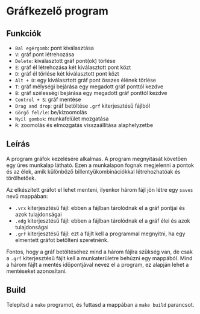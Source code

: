 
# Gráfkezelő program

## Funkciók

- `Bal egérgomb`: pont kiválasztása
- `V`: gráf pont létrehozása
- `Delete`: kiválasztott gráf pont(ok) törlése
- `E`: gráf él létrehozása két kiválasztott pont közt
- `D`: gráf él törlése két kiválasztott pont közt
- `Alt + D`: egy kiválasztott gráf pont összes élének törlése
- `T`: gráf mélységi bejárása egy megadott gráf ponttól kezdve
- `B`: gráf szélességi bejárása egy megadott gráf ponttól kezdve
- `Control + S`: gráf mentése
- `Drag and drop`: gráf betöltése `.grf` kiterjesztésű fájlból
- `Görgő fel/le`: be/kizoomolás
- `Nyíl gombok`: munkafelület mozgatása
- `R`: zoomolás és elmozgatás visszaállítása alaphelyzetbe

## Leírás

A program gráfok kezelésére alkalmas. A program megnyitását követően egy üres munkalap látható. Ezen a munkalapon fognak megjelenni a pontok és az élek, amik különböző billentyűkombinációkkal létrehozhatóak és törölhetőek.

Az elkészített gráfot el lehet menteni, ilyenkor három fájl jön létre egy `saves` nevű mappában:
- `.vrx` kiterjesztésű fájl: ebben a fájlban tárolódnak el a gráf pontjai és azok tulajdonságai
- `.edg` kiterjesztésű fájl: ebben a fájlban tárolódnak el a gráf élei és azok tulajdonságai
- `.grf` kiterjesztésű fájl: ezt a fájlt kell a programmal megnyitni, ha egy elmentett gráfot betölteni szeretnénk.

Fontos, hogy a gráf betöltéséhez mind a három fájlra szükség van, de csak a `.grf` kiterjesztésű fájlt kell a munkaterületre behúzni egy mappából. Mind a három fájlt a mentés időpontjával nevez el a program, ez alapján lehet a mentéseket azonosítani.

## Build

Telepítsd a `make` programot, és futtasd a mappában a `make build` parancsot.
